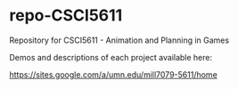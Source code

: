 # repo-CSCI5611
Repository for CSCI5611 - Animation and Planning in Games

Demos and descriptions of each project available here: 

https://sites.google.com/a/umn.edu/mill7079-5611/home
